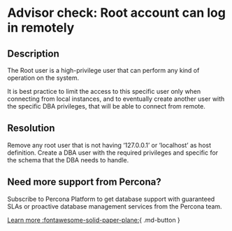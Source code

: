 # Advisor check: Root account can log in remotely

## Description

The Root user is a high-privilege user that can perform any kind of operation on the system.

It is best practice to limit the access to this specific user only when connecting from local instances, 
and to eventually create another user with the specific DBA privileges, that will be able to connect from remote.

## Resolution

Remove any root user that is not having ‘127.0.0.1’ or ‘localhost’ as host definition. Create a DBA user with the required privileges and specific for the schema that the DBA needs to handle.  

## Need more support from Percona?

Subscribe to Percona Platform to get database support with guaranteed SLAs or proactive database management services from the Percona team.

[Learn more :fontawesome-solid-paper-plane:](https://per.co.na/subscribe){ .md-button }